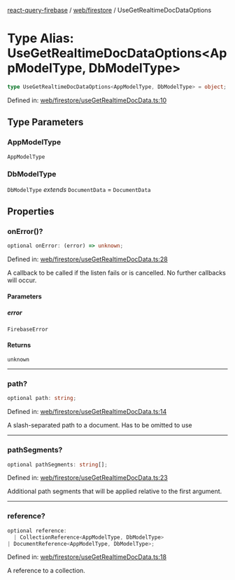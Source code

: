 [react-query-firebase](../../../modules.md) / [web/firestore](../index.md) / UseGetRealtimeDocDataOptions

# Type Alias: UseGetRealtimeDocDataOptions\<AppModelType, DbModelType\>

```ts
type UseGetRealtimeDocDataOptions<AppModelType, DbModelType> = object;
```

Defined in: [web/firestore/useGetRealtimeDocData.ts:10](https://github.com/vpishuk/react-query-firebase/blob/09a15a5d938c4bdaa4fd86491bcf8ea41c16371f/web/firestore/useGetRealtimeDocData.ts#L10)

## Type Parameters

### AppModelType

`AppModelType`

### DbModelType

`DbModelType` *extends* `DocumentData` = `DocumentData`

## Properties

### onError()?

```ts
optional onError: (error) => unknown;
```

Defined in: [web/firestore/useGetRealtimeDocData.ts:28](https://github.com/vpishuk/react-query-firebase/blob/09a15a5d938c4bdaa4fd86491bcf8ea41c16371f/web/firestore/useGetRealtimeDocData.ts#L28)

A callback to be called if the listen fails or is
cancelled. No further callbacks will occur.

#### Parameters

##### error

`FirebaseError`

#### Returns

`unknown`

***

### path?

```ts
optional path: string;
```

Defined in: [web/firestore/useGetRealtimeDocData.ts:14](https://github.com/vpishuk/react-query-firebase/blob/09a15a5d938c4bdaa4fd86491bcf8ea41c16371f/web/firestore/useGetRealtimeDocData.ts#L14)

A slash-separated path to a document. Has to be omitted to use

***

### pathSegments?

```ts
optional pathSegments: string[];
```

Defined in: [web/firestore/useGetRealtimeDocData.ts:23](https://github.com/vpishuk/react-query-firebase/blob/09a15a5d938c4bdaa4fd86491bcf8ea41c16371f/web/firestore/useGetRealtimeDocData.ts#L23)

Additional path segments that will be applied relative
to the first argument.

***

### reference?

```ts
optional reference: 
  | CollectionReference<AppModelType, DbModelType>
| DocumentReference<AppModelType, DbModelType>;
```

Defined in: [web/firestore/useGetRealtimeDocData.ts:18](https://github.com/vpishuk/react-query-firebase/blob/09a15a5d938c4bdaa4fd86491bcf8ea41c16371f/web/firestore/useGetRealtimeDocData.ts#L18)

A reference to a collection.
